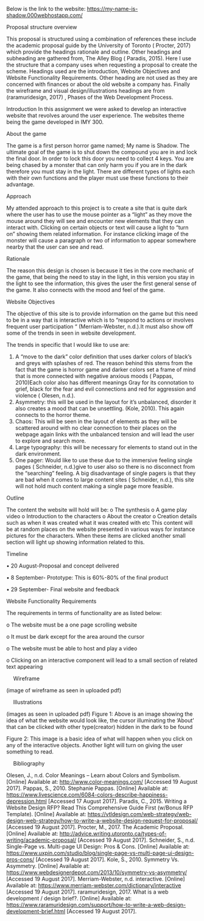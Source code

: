 
 Below is the link to the website:
 https://my-name-is-shadow.000webhostapp.com/
 
Proposal structure overview 

This proposal is structured using a combination of references these include the academic proposal guide by the University of Toronto ( Procter, 2017) which provide the headings rationale and outline. Other headings and subheading are gathered from, The Alley Blog ( Paradis, 2015). Here I use the structure that a company uses when requesting a proposal to create the scheme. Headings used are the introduction, Website Objectives and Website Functionality Requirements. Other heading are not used as they are concerned with finances or about the old website a company has. Finally the wireframe and visual design/illustrations headings are from (raramuridesign, 2017) , Phases of the Web Development Process.


Introduction
In this assignment we were asked to develop an interactive website that revolves around the user experience. The websites theme being the game developed in IMY 300.

About the game

The game is a first person horror game named; My name is Shadow. 
The ultimate goal of the game is to shut down the compound you are in and lock the final door. In order to lock this door you need to collect 4 keys. You are being chased by a monster that can only harm you if you are in the dark therefore you must stay in the light. There are different types of lights each with their own functions and the player must use these functions to their advantage.

Approach

My attended approach to this project is to create a site that is quite dark where the user has to use the mouse pointer as a “light” as they move the mouse around they will see and encounter new elements that they can interact with. Clicking on certain objects or text will cause a light to “turn on” showing them related information. For instance clicking image of the monster will cause a paragraph or two of information to appear somewhere nearby that the user can see and read. 
 

Rationale

The reason this design  is chosen is  because it ties in the core mechanic of the game, that being the need to stay in the light, in this version you stay in the light to see the information, this gives the user the first general sense of the game. It also connects with the mood and feel of the game.

Website Objectives

The objective of this site is to provide information on the game but this need to be in a way that is interactive which is to “respond to actions or involves frequent user participation “ (Merriam-Webster, n.d.).It must also show off some of the trends in seen in website development.

The trends in specific that I would like to use are: 

1.	A “move to the dark” color definition that uses darker colors of black’s and greys with splashes of red. The reason behind this stems from the fact that the game is horror game and darker colors set a frame of mind that is more connected with negative anxious moods ( Pappas, 2010)Each color also has different meanings Gray for its connotation to grief, black for the fear and evil connections and red for aggression and violence ( Olesen, n.d.).
2.	Asymmetry: this will be used in the layout for it’s unbalanced, disorder it also creates a mood that can be unsettling. (Kole, 2010). This again connects to the horror theme.
3.	Chaos: This will be seen in the layout of elements as they will be scattered around with no clear connection to their places on the webpage again links with the unbalanced tension and will lead the user to explore and search more.
4.	Large typography:  this will be necessary for elements to stand out in the dark environment.
5.	One pager: Would like to use these due to the immersive feeling single pages ( Schneider, n.d.)give to user also so there is no disconnect from the “searching” feeling.  A big disadvantage of single pagers is that they are bad when it comes to large content sites ( Schneider, n.d.), this site will not hold much content making a single page more feasible. 
 

Outline

The content the website will hold will be:
o	The synthesis
o	A game play video
o	Introduction to the characters
o	About the creator
o	Creation details such as when it was created what it was created with etc
This content will be at random places on the website presented in various ways for instance pictures for the characters. When these items are clicked another small section will light up showing information related to this.

Timeline

•	20 August-Proposal and concept delivered

•	8 September- Prototype: This is 60%-80% of the final product

•	29 September- Final website and feedback

Website Functionality Requirements

The requirements in terms of functionality are as listed below:

o	The website must be a one page scrolling website

o	It must be dark except for the area around the cursor

o	The website must be able to host and play a video

o	Clicking on an interactive component will lead to a small section of related text appearing

 
Wireframe

(image of wireframe as seen in uploaded pdf)

 
Illustrations 

(images as seen in uploaded pdf) 
Figure 1: Above is an image showing the idea of what the website would look like, the cursor illuminating the ‘About’ that can be clicked with other type(creator) hidden in the dark to be found



 
Figure 2: This image is a basic idea of what will happen when you click on any of the interactive objects. Another light will turn on giving the user something to read. 


 
Bibliography

Olesen, J., n.d. Color Meanings – Learn about Colors and Symbolism. [Online] 
Available at: http://www.color-meanings.com/
[Accessed 19 August 2017].
Pappas, S., 2010. Stephanie Pappas. [Online] 
Available at: https://www.livescience.com/6084-colors-describe-happiness-depression.html
[Accessed 17 August 2017].
Paradis, C., 2015. Writing a Website Design RFP? Read This Comprehensive Guide First (w/Bonus RFP Template). [Online] 
Available at: https://vtldesign.com/web-strategy/web-design-web-strategy/how-to-write-a-website-design-request-for-proposal/
[Accessed 19 August 2017].
Procter, M., 2017. The Academic Proposal. [Online] 
Available at: http://advice.writing.utoronto.ca/types-of-writing/academic-proposal/
[Accessed 19 August 2017].
Schneider, S., n.d. Single-Page vs. Multi-page UI Design: Pros & Cons. [Online] 
Available at: https://www.uxpin.com/studio/blog/single-page-vs-multi-page-ui-design-pros-cons/
[Accessed 19 August 2017].
Kole, S., 2010. Symmetry Vs. Asymmetry. [Online] 
Available at: https://www.webdesignerdepot.com/2013/10/symmetry-vs-asymmetry/
[Accessed 19 August 2017].
Merriam-Webster, n.d. interactive. [Online] 
Available at: https://www.merriam-webster.com/dictionary/interactive
[Accessed 19 August 2017].
raramuridesign, 2017. What is a web development / design brief?. [Online] 
Available at: https://www.raramuridesign.com/support/how-to-write-a-web-design-development-brief.html
[Accessed 19 August 2017].




